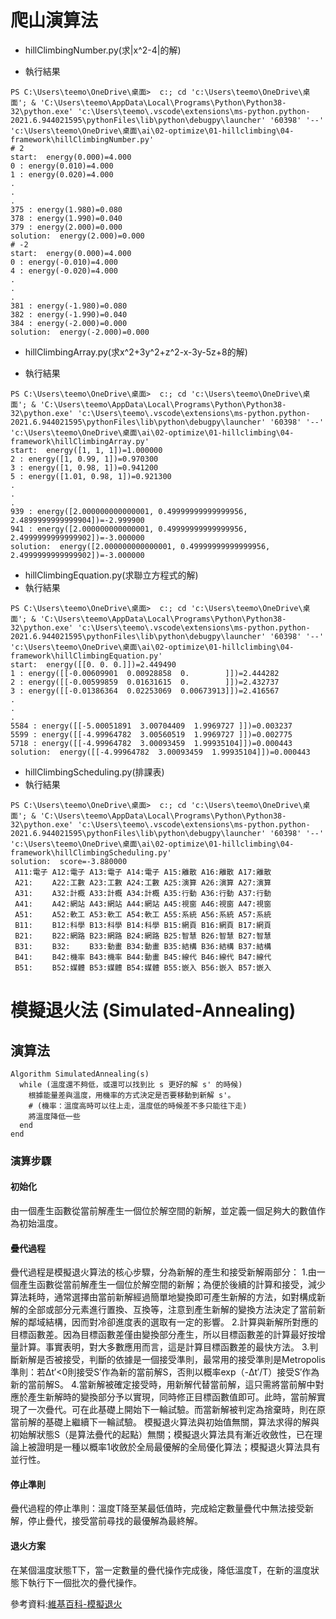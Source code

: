 # 爬山演算法
* hillClimbingNumber.py(求|x^2-4|的解)

* 執行結果
```
PS C:\Users\teemo\OneDrive\桌面>  c:; cd 'c:\Users\teemo\OneDrive\桌面'; & 'C:\Users\teemo\AppData\Local\Programs\Python\Python38-32\python.exe' 'c:\Users\teemo\.vscode\extensions\ms-python.python-2021.6.944021595\pythonFiles\lib\python\debugpy\launcher' '60398' '--' 'c:\Users\teemo\OneDrive\桌面\ai\02-optimize\01-hillclimbing\04-framework\hillClimbingNumber.py'
# 2
start:  energy(0.000)=4.000
0 : energy(0.010)=4.000
1 : energy(0.020)=4.000
.
.
.
375 : energy(1.980)=0.080
378 : energy(1.990)=0.040
379 : energy(2.000)=0.000
solution:  energy(2.000)=0.000
# -2
start:  energy(0.000)=4.000
0 : energy(-0.010)=4.000
4 : energy(-0.020)=4.000
.
.
.
381 : energy(-1.980)=0.080
382 : energy(-1.990)=0.040
384 : energy(-2.000)=0.000
solution:  energy(-2.000)=0.000
```
* hillClimbingArray.py(求x^2+3y^2+z^2-x-3y-5z+8的解)

* 執行結果
```
PS C:\Users\teemo\OneDrive\桌面>  c:; cd 'c:\Users\teemo\OneDrive\桌面'; & 'C:\Users\teemo\AppData\Local\Programs\Python\Python38-32\python.exe' 'c:\Users\teemo\.vscode\extensions\ms-python.python-2021.6.944021595\pythonFiles\lib\python\debugpy\launcher' '60398' '--' 'c:\Users\teemo\OneDrive\桌面\ai\02-optimize\01-hillclimbing\04-framework\hillClimbingArray.py'
start:  energy([1, 1, 1])=1.000000
2 : energy([1, 0.99, 1])=0.970300
3 : energy([1, 0.98, 1])=0.941200
5 : energy([1.01, 0.98, 1])=0.921300
.
.
.
939 : energy([2.000000000000001, 0.49999999999999956, 2.4899999999999904])=-2.999900
941 : energy([2.000000000000001, 0.49999999999999956, 2.4999999999999902])=-3.000000
solution:  energy([2.000000000000001, 0.49999999999999956, 2.4999999999999902])=-3.000000
```
* hillClimbingEquation.py(求聯立方程式的解)
* 執行結果
```
PS C:\Users\teemo\OneDrive\桌面>  c:; cd 'c:\Users\teemo\OneDrive\桌面'; & 'C:\Users\teemo\AppData\Local\Programs\Python\Python38-32\python.exe' 'c:\Users\teemo\.vscode\extensions\ms-python.python-2021.6.944021595\pythonFiles\lib\python\debugpy\launcher' '60398' '--' 'c:\Users\teemo\OneDrive\桌面\ai\02-optimize\01-hillclimbing\04-framework\hillClimbingEquation.py'
start:  energy([[0. 0. 0.]])=2.449490
1 : energy([[-0.00609901  0.00928858  0.        ]])=2.444282
2 : energy([[-0.00599859  0.01631615  0.        ]])=2.432737
3 : energy([[-0.01386364  0.02253069  0.00673913]])=2.416567
.
.
.
5584 : energy([[-5.00051891  3.00704409  1.9969727 ]])=0.003237
5599 : energy([[-4.99964782  3.00560519  1.9969727 ]])=0.002775
5718 : energy([[-4.99964782  3.00093459  1.99935104]])=0.000443
solution:  energy([[-4.99964782  3.00093459  1.99935104]])=0.000443
```
* hillClimbingScheduling.py(排課表)
* 執行結果
```
PS C:\Users\teemo\OneDrive\桌面>  c:; cd 'c:\Users\teemo\OneDrive\桌面'; & 'C:\Users\teemo\AppData\Local\Programs\Python\Python38-32\python.exe' 'c:\Users\teemo\.vscode\extensions\ms-python.python-2021.6.944021595\pythonFiles\lib\python\debugpy\launcher' '60398' '--' 'c:\Users\teemo\OneDrive\桌面\ai\02-optimize\01-hillclimbing\04-framework\hillClimbingScheduling.py'
solution:  score=-3.880000
 A11:電子 A12:電子 A13:電子 A14:電子 A15:離散 A16:離散 A17:離散
 A21:　　 A22:工數 A23:工數 A24:工數 A25:演算 A26:演算 A27:演算
 A31:　　 A32:計概 A33:計概 A34:計概 A35:行動 A36:行動 A37:行動
 A41:　　 A42:網站 A43:網站 A44:網站 A45:視窗 A46:視窗 A47:視窗
 A51:　　 A52:軟工 A53:軟工 A54:軟工 A55:系統 A56:系統 A57:系統
 B11:　　 B12:科學 B13:科學 B14:科學 B15:網頁 B16:網頁 B17:網頁
 B21:　　 B22:網路 B23:網路 B24:網路 B25:智慧 B26:智慧 B27:智慧
 B31:　　 B32:　　 B33:動畫 B34:動畫 B35:結構 B36:結構 B37:結構
 B41:　　 B42:機率 B43:機率 B44:動畫 B45:線代 B46:線代 B47:線代
 B51:　　 B52:媒體 B53:媒體 B54:媒體 B55:嵌入 B56:嵌入 B57:嵌入
 ```

# 模擬退火法 (Simulated-Annealing)

## 演算法

```
Algorithm SimulatedAnnealing(s)
  while (溫度還不夠低，或還可以找到比 s 更好的解 s' 的時候)
    根據能量差與溫度，用機率的方式決定是否要移動到新解 s'。
    # (機率：溫度高時可以往上走，溫度低的時候差不多只能往下走)
    將溫度降低一些
  end
end
```
### 演算步驟
#### 初始化
由一個產生函數從當前解產生一個位於解空間的新解，並定義一個足夠大的數值作為初始溫度。

#### 疊代過程
疊代過程是模擬退火算法的核心步驟，分為新解的產生和接受新解兩部分：
1.由一個產生函數從當前解產生一個位於解空間的新解；為便於後續的計算和接受，減少算法耗時，通常選擇由當前新解經過簡單地變換即可產生新解的方法，如對構成新解的全部或部分元素進行置換、互換等，注意到產生新解的變換方法決定了當前新解的鄰域結構，因而對冷卻進度表的選取有一定的影響。
2.計算與新解所對應的目標函數差。因為目標函數差僅由變換部分產生，所以目標函數差的計算最好按增量計算。事實表明，對大多數應用而言，這是計算目標函數差的最快方法。
3.判斷新解是否被接受，判斷的依據是一個接受準則，最常用的接受準則是Metropolis準則：若Δt′<0則接受S′作為新的當前解S，否則以概率exp（-Δt′/T）接受S′作為新的當前解S。
4.當新解被確定接受時，用新解代替當前解，這只需將當前解中對應於產生新解時的變換部分予以實現，同時修正目標函數值即可。此時，當前解實現了一次疊代。可在此基礎上開始下一輪試驗。而當新解被判定為捨棄時，則在原當前解的基礎上繼續下一輪試驗。
模擬退火算法與初始值無關，算法求得的解與初始解狀態S（是算法疊代的起點）無關；模擬退火算法具有漸近收斂性，已在理論上被證明是一種以概率1收斂於全局最優解的全局優化算法；模擬退火算法具有並行性。
#### 停止準則
疊代過程的停止準則：溫度T降至某最低值時，完成給定數量疊代中無法接受新解，停止疊代，接受當前尋找的最優解為最終解。
#### 退火方案
在某個溫度狀態T下，當一定數量的疊代操作完成後，降低溫度T，在新的溫度狀態下執行下一個批次的疊代操作。

參考資料:[維基百科-模擬退火](https://zh.wikipedia.org/wiki/%E6%A8%A1%E6%8B%9F%E9%80%80%E7%81%AB)
